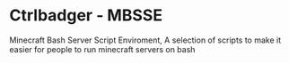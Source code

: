 Ctrlbadger - MBSSE
==================

Minecraft Bash Server Script Enviroment, A selection of scripts to make it easier for people to run minecraft servers on bash

